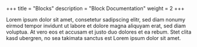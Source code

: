 +++
title = "Blocks"
description = "Block Documentation"
weight = 2
+++

Lorem ipsum dolor sit amet, consetetur sadipscing elitr, sed diam nonumy eirmod
tempor invidunt ut labore et dolore magna aliquyam erat, sed diam voluptua. At
vero eos et accusam et justo duo dolores et ea rebum. Stet clita kasd
ubergren, no sea takimata sanctus est Lorem ipsum dolor sit amet.

